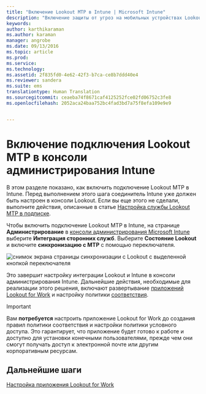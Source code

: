 ```yaml
---
title: "Включение Lookout MTP в Intune | Microsoft Intune"
description: "Включение защиты от угроз на мобильных устройствах Lookout MTP в консоли администрирования Intune"
keywords: 
author: karthikaraman
ms.author: karaman
manager: angrobe
ms.date: 09/13/2016
ms.topic: article
ms.prod: 
ms.service: 
ms.technology: 
ms.assetid: 2f835fd0-4e62-42f3-b7ca-ce8b7ddd40e4
ms.reviewer: sandera
ms.suite: ems
translationtype: Human Translation
ms.sourcegitcommit: ceaeba74f8671caf4125252fce02fd06752c3fe8
ms.openlocfilehash: 2052aca24baa752bc4fad3bd7a75f8efa109e9e9


---
```


# Включение подключения Lookout MTP в консоли администрирования Intune
В этом разделе показано, как включить подключение Lookout MTP в Intune. Перед выполнением этого шага соединитель Intune уже должен быть настроен в консоли Lookout.  Если вы еще этого не сделали, выполните действия, описанные в статье [Настройка службы Lookout MTP в подписке](set-up-your-subscription-with-lookout-mtp.md).

Чтобы включить подключение Lookout MTP в Intune, на странице **Администрирование** в [консоли администрирования Microsoft Intune](https://manage.microsoft.com) выберите **Интеграция сторонних служб**. Выберите **Состояние Lookout** и включите **синхронизацию с MTP** с помощью переключателя.

![снимок экрана страницы синхронизации с Lookout с выделенной кнопкой переключателя](../media/mtp/lookout-intune-synchronization.png)

Это завершит настройку интеграции Lookout и Intune в консоли администрирования Intune.  Дальнейшие действия, необходимые для реализации этого решения, включают развертывание [приложений Lookout for Work](configure-and-deploy-lookout-for-work-apps.md) и настройку политики [соответствия](enable-device-threat-protection-rule-in-compliance-policy.md).

>[!IMPORTANT]
> Вам **потребуется** настроить приложение Lookout for Work до создания правил политики соответствия и настройки политики условного доступа. Это гарантирует, что приложение будет готово к работе и доступно для установки конечными пользователями, прежде чем они смогут получать доступ к электронной почте или другим корпоративным ресурсам.
## Дальнейшие шаги
[Настройка приложения Lookout for Work ](configure-and-deploy-lookout-for-work-apps.md)



<!--HONumber=Sep16_HO4-->


